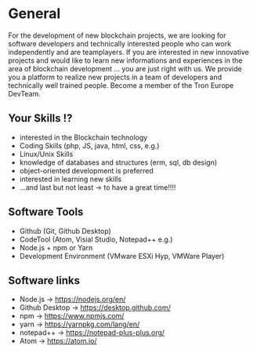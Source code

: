 # General
For the development of new blockchain projects, we are looking for software developers and technically interested people who can work independently and are teamplayers. If you are interested in new innovative projects and would like to learn new informations and experiences in the area of blockchain development ... you are just right with us. We provide you a platform to realize new projects in a team of developers and technically well trained people. Become a member of the Tron Europe DevTeam.

## Your Skills !?
 - interested in the Blockchain technology
 - Coding Skills (php, JS, java, html, css, e.g.)
 - Linux/Unix Skills 
 - knowledge of databases and structures (erm, sql, db design)
 - object-oriented development is preferred
 - interested in learning new skills  
 - ...and last but not least -> to have a great time!!!!

## Software Tools
- Github (Git, Github Desktop)
- CodeTool (Atom, Visial Studio, Notepad++ e.g.)
- Node.js + npm or Yarn
- Development Environment (VMware ESXi Hyp, VMWare Player)

## Software links
- Node.js -> https://nodejs.org/en/
- Github Desktop -> https://desktop.github.com/
- npm -> https://www.npmjs.com/
- yarn -> https://yarnpkg.com/lang/en/
- notepad++ -> https://notepad-plus-plus.org/
- Atom -> https://atom.io/

